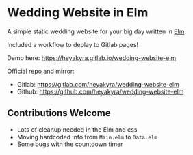 # Wedding Website in Elm

A simple static wedding website for your big day written in [Elm](https://elm-lang.org/). 

Included a workflow to deplay to Gitlab pages! 

Demo here: https://heyakyra.gitlab.io/wedding-website-elm

Official repo and mirror:
* Gitlab: https://gitlab.com/heyakyra/wedding-website-elm
* Github: https://github.com/heyakyra/wedding-website-elm

## Contributions Welcome

* Lots of cleanup needed in the Elm and css
* Moving hardcoded info from `Main.elm` to `Data.elm`
* Some bugs with the countdown timer